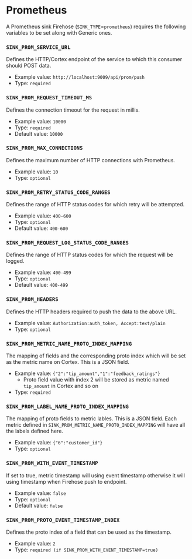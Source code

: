 # Prometheus

A Prometheus sink Firehose \(`SINK_TYPE`=`prometheus`\) requires the following variables to be set along with Generic ones.

### `SINK_PROM_SERVICE_URL`

Defines the HTTP/Cortex endpoint of the service to which this consumer should POST data.

- Example value: `http://localhost:9009/api/prom/push`
- Type: `required`

### `SINK_PROM_REQUEST_TIMEOUT_MS`

Defines the connection timeout for the request in millis.

- Example value: `10000`
- Type: `required`
- Default value: `10000`

### `SINK_PROM_MAX_CONNECTIONS`

Defines the maximum number of HTTP connections with Prometheus.

- Example value: `10`
- Type: `optional`

### `SINK_PROM_RETRY_STATUS_CODE_RANGES`

Defines the range of HTTP status codes for which retry will be attempted.

- Example value: `400-600`
- Type: `optional`
- Default value: `400-600`

### `SINK_PROM_REQUEST_LOG_STATUS_CODE_RANGES`

Defines the range of HTTP status codes for which the request will be logged.

- Example value: `400-499`
- Type: `optional`
- Default value: `400-499`

### `SINK_PROM_HEADERS`

Defines the HTTP headers required to push the data to the above URL.

- Example value: `Authorization:auth_token, Accept:text/plain`
- Type: `optional`

### `SINK_PROM_METRIC_NAME_PROTO_INDEX_MAPPING`

The mapping of fields and the corresponding proto index which will be set as the metric name on Cortex. This is a JSON field.

- Example value: `{"2":"tip_amount","1":"feedback_ratings"}`
  - Proto field value with index 2 will be stored as metric named `tip_amount` in Cortex and so on
- Type: `required`

### `SINK_PROM_LABEL_NAME_PROTO_INDEX_MAPPING`

The mapping of proto fields to metric lables. This is a JSON field. Each metric defined in `SINK_PROM_METRIC_NAME_PROTO_INDEX_MAPPING` will have all the labels defined here.

- Example value: `{"6":"customer_id"}`
- Type: `optional`

### `SINK_PROM_WITH_EVENT_TIMESTAMP`

If set to true, metric timestamp will using event timestamp otherwise it will using timestamp when Firehose push to endpoint.

- Example value: `false`
- Type: `optional`
- Default value: `false`

### `SINK_PROM_PROTO_EVENT_TIMESTAMP_INDEX`

Defines the proto index of a field that can be used as the timestamp.

- Example value: `2`
- Type: `required (if SINK_PROM_WITH_EVENT_TIMESTAMP=true)`
